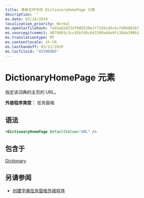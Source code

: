 ```yaml
---
title: 清单文件中的 DictionaryHomePage 元素
description: ''
ms.date: 03/19/2019
localization_priority: Normal
ms.openlocfilehash: 7a95a82d53df90b539e1ff145cd9c4cfd0608267
ms.sourcegitcommit: 4079903c3cc45b7d8c041509a44e9fc38da399b1
ms.translationtype: MT
ms.contentlocale: zh-CN
ms.lasthandoff: 03/11/2020
ms.locfileid: "42596905"
---
```

# <a name="dictionaryhomepage-element"></a>DictionaryHomePage 元素

指定该词典的主页的 URL。

**外接程序类型：** 任务窗格

## <a name="syntax"></a>语法

```XML
<DictionaryHomePage DefaultValue="URL" />
```

## <a name="contained-in"></a>包含于

[Dictionary](dictionary.md)

## <a name="see-also"></a>另请参阅

- [创建字典任务窗格外接程序](../../word/dictionary-task-pane-add-ins.md)
